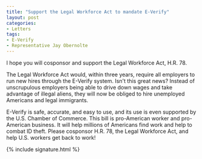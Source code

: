 ```yaml
---
title: "Support the Legal Workforce Act to mandate E-Verify"
layout: post
categories:
- Letters
tags:
- E-Verify
- Representative Jay Obernolte
---
```


I hope you will cosponsor and support the Legal Workforce Act, H.R. 78.

The Legal Workforce Act would, within three years, require all employers to run new hires through the E-Verify system. Isn't this great news? Instead of unscrupulous employers being able to drive down wages and take advantage of illegal aliens, they will now be obliged to hire unemployed Americans and legal immigrants.

E-Verify is safe, accurate, and easy to use, and its use is even supported by the U.S. Chamber of Commerce. This bill is pro-American worker and pro-American business. It will help millions of Americans find work and help to combat ID theft. Please cosponsor H.R. 78, the Legal Workforce Act, and help U.S. workers get back to work!

{% include signature.html %}
